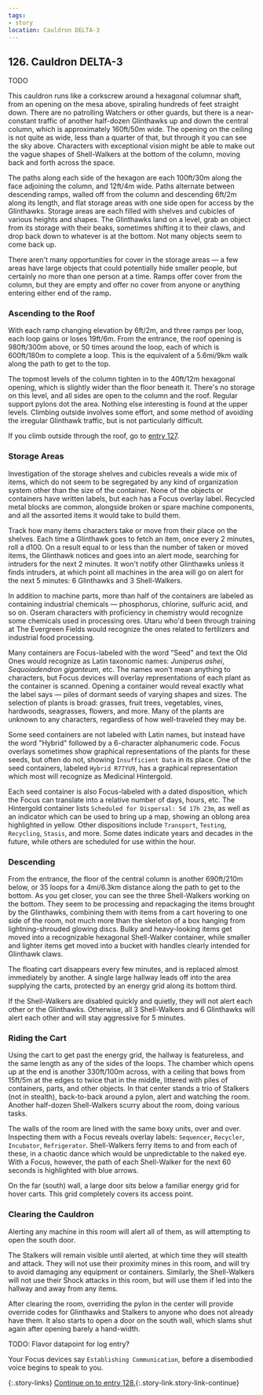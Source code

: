 ```yaml
---
tags:
- story
location: Cauldron DELTA-3
---
```


## 126. Cauldron DELTA-3

TODO

This cauldron runs like a corkscrew around a hexagonal columnar shaft, from an opening on the mesa above, spiraling hundreds of feet straight down.
There are no patrolling Watchers or other guards, but there is a near-constant traffic of another half-dozen Glinthawks up and down the central column, which is approximately 160ft/50m wide.
The opening on the ceiling is not quite as wide, less than a quarter of that, but through it you can see the sky above.
Characters with exceptional vision might be able to make out the vague shapes of Shell-Walkers at the bottom of the column, moving back and forth across the space.

The paths along each side of the hexagon are each 100ft/30m along the face adjoining the column, and 12ft/4m wide.
Paths alternate between descending ramps, walled off from the column and descending 6ft/2m along its length, and flat storage areas with one side open for access by the Glinthawks.
Storage areas are each filled with shelves and cubicles of various heights and shapes.
The Glinthawks land on a level, grab an object from its storage with their beaks, sometimes shifting it to their claws, and drop back down to whatever is at the bottom.
Not many objects seem to come back up.

There aren't many opportunities for cover in the storage areas — a few areas have large objects that could potentially hide smaller people, but certainly no more than one person at a time.
Ramps offer cover from the column, but they are empty and offer no cover from anyone or anything entering either end of the ramp.

### Ascending to the Roof

With each ramp changing elevation by 6ft/2m, and three ramps per loop, each loop gains or loses 19ft/6m.
From the entrance, the roof opening is 980ft/300m above, or 50 times around the loop, each of which is 600ft/180m to complete a loop.
This is the equivalent of a 5.6mi/9km walk along the path to get to the top.

The topmost levels of the column tighten in to the 40ft/12m hexagonal opening, which is slightly wider than the floor beneath it.
There's no storage on this level, and all sides are open to the column and the roof.
Regular support pylons dot the area.
Nothing else interesting is found at the upper levels.
Climbing outside involves some effort, and some method of avoiding the irregular Glinthawk traffic, but is not particularly difficult.

If you climb outside through the roof, go to [entry 127](127-delta3a.md).

### Storage Areas

Investigation of the storage shelves and cubicles reveals a wide mix of items, which do not seem to be segregated by any kind of organization system other than the size of the container.
None of the objects or containers have written labels, but each has a Focus overlay label.
Recycled metal blocks are common, alongside broken or spare machine components, and all the assorted items it would take to build them.

Track how many items characters take or move from their place on the shelves.
Each time a Glinthawk goes to fetch an item, once every 2 minutes, roll a d100.
On a result equal to or less than the number of taken or moved items, the Glinthawk notices and goes into an alert mode, searching for intruders for the next 2 minutes.
It won't notify other Glinthawks unless it finds intruders, at which point all machines in the area will go on alert for the next 5 minutes: 6 Glinthawks and 3 Shell-Walkers.

In addition to machine parts, more than half of the containers are labeled as containing industrial chemicals — phosphorus, chlorine, sulfuric acid, and so on.
Oseram characters with proficiency in chemistry would recognize some chemicals used in processing ores.
Utaru who'd been through training at The Evergreen Fields would recognize the ones related to fertilizers and industrial food processing.

Many containers are Focus-labeled with the word "Seed" and text the Old Ones would recognize as Latin taxonomic names: _Juniperus ashei_, _Sequoiadendron giganteum_, etc.
The names won't mean anything to characters, but Focus devices will overlay representations of each plant as the container is scanned.
Opening a container would reveal exactly what the label says — piles of dormant seeds of varying shapes and sizes.
The selection of plants is broad: grasses, fruit trees, vegetables, vines, hardwoods, seagrasses, flowers, and more.
Many of the plants are unknown to any characters, regardless of how well-traveled they may be.

Some seed containers are not labeled with Latin names, but instead have the word "Hybrid" followed by a 6-character alphanumeric code.
Focus overlays sometimes show graphical representations of the plants for these seeds, but often do not, showing `Insufficient Data` in its place.
One of the seed containers, labeled `Hybrid R77YU9`, has a graphical representation which most will recognize as Medicinal Hintergold.

Each seed container is also Focus-labeled with a dated disposition, which the Focus can translate into a relative number of days, hours, etc.
The Hintergold container lists `Scheduled for Dispersal: 5d 17h 23m`, as well as an indicator which can be used to bring up a map, showing an oblong area highlighted in yellow.
Other dispositions include `Transport`, `Testing`, `Recycling`, `Stasis`, and more.
Some dates indicate years and decades in the future, while others are scheduled for use within the hour.

### Descending

From the entrance, the floor of the central column is another 690ft/210m below, or 35 loops for a 4mi/6.3km distance along the path to get to the bottom.
As you get closer, you can see the three Shell-Walkers working on the bottom.
They seem to be processing and repackaging the items brought by the Glinthawks, combining them with items from a cart hovering to one side of the room, not much more than the skeleton of a box hanging from lightning-shrouded glowing discs.
Bulky and heavy-looking items get moved into a recognizable hexagonal Shell-Walker container, while smaller and lighter items get moved into a bucket with handles clearly intended for Glinthawk claws.

The floating cart disappears every few minutes, and is replaced almost immediately by another.
A single large hallway leads off into the area supplying the carts, protected by an energy grid along its bottom third.

If the Shell-Walkers are disabled quickly and quietly, they will not alert each other or the Glinthawks.
Otherwise, all 3 Shell-Walkers and 6 Glinthawks will alert each other and will stay aggressive for 5 minutes.

### Riding the Cart

Using the cart to get past the energy grid, the hallway is featureless, and the same length as any of the sides of the loops.
The chamber which opens up at the end is another 330ft/100m across, with a ceiling that bows from 15ft/5m at the edges to twice that in the middle, littered with piles of containers, parts, and other objects.
In that center stands a trio of Stalkers (not in stealth), back-to-back around a pylon, alert and watching the room.
Another half-dozen Shell-Walkers scurry about the room, doing various tasks.

The walls of the room are lined with the same boxy units, over and over.
Inspecting them with a Focus reveals overlay labels: `Sequencer`, `Recycler`, `Incubator`, `Refrigerator`.
Shell-Walkers ferry items to and from each of these, in a chaotic dance which would be unpredictable to the naked eye.
With a Focus, however, the path of each Shell-Walker for the next 60 seconds is highlighted with blue arrows.

On the far (south) wall, a large door sits below a familiar energy grid for hover carts.
This grid completely covers its access point.

### Clearing the Cauldron

Alerting any machine in this room will alert all of them, as will attempting to open the south door.

The Stalkers will remain visible until alerted, at which time they will stealth and attack.
They will not use their proximity mines in this room, and will try to avoid damaging any equipment or containers.
Similarly, the Shell-Walkers will not use their Shock attacks in this room, but will use them if led into the hallway and away from any items.

After clearing the room, overriding the pylon in the center will provide override codes for Glinthawks and Stalkers to anyone who does not already have them.
It also starts to open a door on the south wall, which slams shut again after opening barely a hand-width.

TODO: Flavor datapoint for log entry?

Your Focus devices say `Establishing Communication`, before a disembodied voice begins to speak to you.

{:.story-links}
[Continue on to entry 128.](128-delta3-voice.md){:.story-link.story-link-continue}
